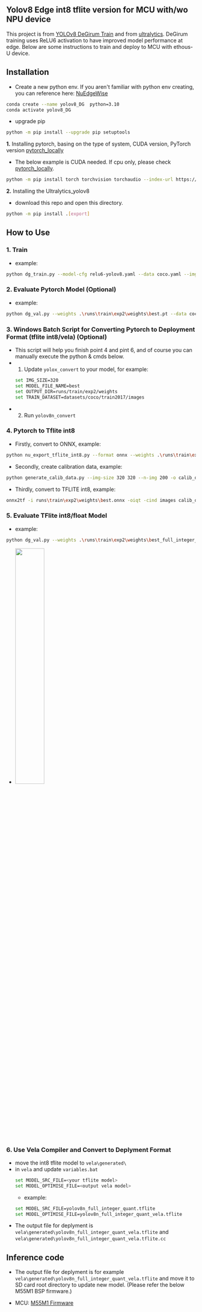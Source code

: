 ## Yolov8 Edge int8 tflite version for MCU with/wo NPU device
This project is from [YOLOv8 DeGirum Train](https://github.com/DeGirum/ultralytics_yolov8) and from [ultralytics](https://github.com/ultralytics/ultralytics).
DeGirum training uses ReLU6 activation to have improved model performance at edge.
Below are some instructions to train and deploy to MCU with ethous-U device. 

## Installation
 - Create a new python env. If you aren't familiar with python env creating, you can reference here: [NuEdgeWise](https://github.com/OpenNuvoton/NuEdgeWise?tab=readme-ov-file#2-installation--env-create)
 ```bash 
conda create --name yolov8_DG  python=3.10
conda activate yolov8_DG
```
 - upgrade pip
 ```bash 
python -m pip install --upgrade pip setuptools
```
**1.** Installing pytorch, basing on the type of system, CUDA version, PyTorch version [pytorch_locally](https://pytorch.org/get-started/locally/)
- The below example is CUDA needed. If cpu only, please check [pytorch_locally](https://pytorch.org/get-started/locally/). 
```bash 
python -m pip install torch torchvision torchaudio --index-url https://download.pytorch.org/whl/cu118
```
**2.** Installing the Ultralytics_yolov8
- download this repo and open this directory.
```bash
python -m pip install .[export]
```

 ## How to Use
 ### 1. Train
- example:
```bash
python dg_train.py --model-cfg relu6-yolov8.yaml --data coco.yaml --imgsz 320 --weights yolov8n.pt --batch 64 --epochs 200
```

### 2. Evaluate Pytorch Model (Optional)
- example:
```bash
python dg_val.py --weights .\runs\train\exp2\weights\best.pt --data coco.yaml --img 320
```
### 3. Windows Batch Script for Converting Pytorch to Deployment Format (tflite int8/vela) (Optional)
- This script will help you finish point 4 and pint 6, and of course you can manually execute the python & cmds below.
- 1. Update `yolox_convert` to your model, for example:
    ```bash
    set IMG_SIZE=320
    set MODEL_FILE_NAME=best
    set OUTPUT_DIR=runs/train/exp2/weights
    set TRAIN_DATASET=datasets/coco/train2017/images
    ```
- 2. Run `yolov8n_convert`
### 4. Pytorch to Tflite int8
- Firstly, convert to ONNX, example:
```bash
python nu_export_tflite_int8.py --format onnx --weights .\runs\train\exp2\weights\best.pt --img 320
```

- Secondly, create calibration data, example:
```bash
python generate_calib_data.py --img-size 320 320 --n-img 200 -o calib_data_320_n200_rgb.npy --img-dir datasets\coco\train2017\images
```

- Thirdly, convert to TFLITE int8, example:
```bash
onnx2tf -i runs\train\exp2\weights\best.onnx -oiqt -cind images calib_data_320_n200_rgb.npy "[[[[0,0,0]]]]" "[[[[1,1,1]]]]"
```

### 5. Evaluate TFlite int8/float Model
- example:
```bash
python dg_val.py --weights .\runs\train\exp2\weights\best_full_integer_quant.tflite --data coco.yaml --img 320
```
- <img src="https://github.com/user-attachments/assets/e233fbf3-8dc1-4d83-9f4f-8326964aa1b9" width="40%">

### 6. Use Vela Compiler and Convert to Deplyment Format
- move the int8 tflite model to `vela\generated\` 
- in `vela` and update `variables.bat`
    ```bash
    set MODEL_SRC_FILE=<your tflite model>
    set MODEL_OPTIMISE_FILE=<output vela model>
    ```
    - example:
    ```bash
    set MODEL_SRC_FILE=yolov8n_full_integer_quant.tflite
    set MODEL_OPTIMISE_FILE=yolov8n_full_integer_quant_vela.tflite
    ```
- The output file for deplyment is `vela\generated\yolov8n_full_integer_quant_vela.tflite` and `vela\generated\yolov8n_full_integer_quant_vela.tflite.cc`

## Inference code
- The output file for deplyment is for example `vela\generated\yolov8n_full_integer_quant_vela.tflite` and move it to SD card root directory to update new model. (Please refer the below M55M1 BSP firmware.)

- MCU: [M55M1 Firmware](https://github.com/OpenNuvoton/ML_M55M1_SampleCode/tree/master/M55M1BSP-3.00.001/SampleCode/NuEdgeWise/ObjectDetection_YOLOv8n)




